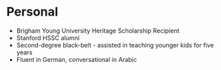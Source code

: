 # Personal
* Brigham Young University Heritage Scholarship Recipient
* Stanford HSSC alumni 
* Second-degree black-belt - assisted in teaching younger kids for five years
* Fluent in German, conversational in Arabic
